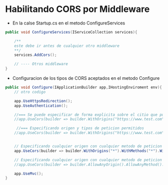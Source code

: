# Habilitando CORS por Middleware

- En la calse Startup.cs en el metodo ConfigureServices


```csharp
public void ConfigureServices(IServiceCollection services){

    /**
    este debe ir antes de cualquier otro middleware
    **/
    services.AddCors(); 

    // ---- Otros middleware
}
```

- Configuracion de los tipos de CORS aceptados en el 
metodo Configure

```csharp
public void Configure(IApplicationBuilder app,IHostingEnviroment env){
    // otro codigo

    app.UseHttpsRedirection();
    app.UseAuthentication();

    //=== Se puede especificar de forma explicita sobre el citio que puede hacer solicitudes
    //app.UseCors(builder => builder.WithOrigins("https://www.test.com"));

     //=== Especificando origen y tipos de peticion permitidos
    //app.UseCors(builder => builder.WithOrigins("https://www.test.com").WithMethods("GET","POST").WithHeaders("*"));


    // Especificando cualquier origen con cualquier metodo de peticion
    app.UseCors(builder => builder.WithOrigins("*").WithMethods("*").WithHeaders("*"));

    // Especificando cualquier origen con cualquier metodo de peticion con los metodos del C#
    //app.UseCors(builder => builder.AllowAnyOrigin().AllowAnyMethod().AllowAnyHeader());

    app.UseMvc();
}
```

